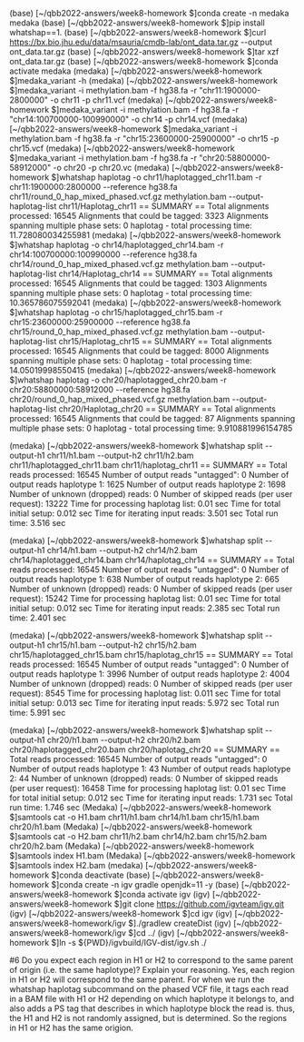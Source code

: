 (base) [~/qbb2022-answers/week8-homework $]conda create -n medaka medaka
(base) [~/qbb2022-answers/week8-homework $]pip install whatshap==1.
(base) [~/qbb2022-answers/week8-homework $]curl https://bx.bio.jhu.edu/data/msauria/cmdb-lab/ont_data.tar.gz --output ont_data.tar.gz
(base) [~/qbb2022-answers/week8-homework $]tar xzf ont_data.tar.gz
(base) [~/qbb2022-answers/week8-homework $]conda activate medaka
(medaka) [~/qbb2022-answers/week8-homework $]medaka_variant -h
(medaka) [~/qbb2022-answers/week8-homework $]medaka_variant -i methylation.bam  -f hg38.fa -r "chr11:1900000-2800000" -o chr11 -p chr11.vcf
(medaka) [~/qbb2022-answers/week8-homework $]medaka_variant -i methylation.bam  -f hg38.fa -r "chr14:100700000-100990000" -o chr14  -p chr14.vcf
(medaka) [~/qbb2022-answers/week8-homework $]medaka_variant -i methylation.bam  -f hg38.fa -r "chr15:23600000-25900000" -o chr15  -p chr15.vcf
(medaka) [~/qbb2022-answers/week8-homework $]medaka_variant -i methylation.bam  -f hg38.fa -r "chr20:58800000-58912000" -o chr20  -p chr20.vc
(medaka) [~/qbb2022-answers/week8-homework $]whatshap haplotag -o chr11/haplotagged_chr11.bam -r chr11:1900000:2800000 --reference hg38.fa chr11/round_0_hap_mixed_phased.vcf.gz methylation.bam --output-haplotag-list chr11/Haplotag_chr11
== SUMMARY ==
Total alignments processed:                     16545
Alignments that could be tagged:                 3323
Alignments spanning multiple phase sets:            0
haplotag - total processing time: 11.728080034255981
(medaka) [~/qbb2022-answers/week8-homework $]whatshap haplotag -o chr14/haplotagged_chr14.bam -r chr14:100700000:100990000 --reference hg38.fa chr14/round_0_hap_mixed_phased.vcf.gz methylation.bam --output-haplotag-list chr14/Haplotag_chr14
== SUMMARY ==
Total alignments processed:                     16545
Alignments that could be tagged:                 1303
Alignments spanning multiple phase sets:            0
haplotag - total processing time: 10.365786075592041
(medaka) [~/qbb2022-answers/week8-homework $]whatshap haplotag -o chr15/haplotagged_chr15.bam -r chr15:23600000:25900000 --reference hg38.fa chr15/round_0_hap_mixed_phased.vcf.gz methylation.bam --output-haplotag-list chr15/Haplotag_chr15
== SUMMARY ==
Total alignments processed:                     16545
Alignments that could be tagged:                 8000
Alignments spanning multiple phase sets:            0
haplotag - total processing time: 14.05019998550415
(medaka) [~/qbb2022-answers/week8-homework $]whatshap haplotag -o chr20/haplotagged_chr20.bam -r chr20:58800000:58912000 --reference hg38.fa chr20/round_0_hap_mixed_phased.vcf.gz methylation.bam --output-haplotag-list chr20/Haplotag_chr20
== SUMMARY ==
Total alignments processed:                     16545
Alignments that could be tagged:                   87
Alignments spanning multiple phase sets:            0
haplotag - total processing time: 9.910881996154785

(medaka) [~/qbb2022-answers/week8-homework $]whatshap split --output-h1 chr11/h1.bam --output-h2 chr11/h2.bam chr11/haplotagged_chr11.bam chr11/haplotag_chr11
== SUMMARY ==
Total reads processed: 16545
Number of output reads "untagged": 0
Number of output reads haplotype 1: 1625
Number of output reads haplotype 2: 1698
Number of unknown (dropped) reads: 0
Number of skipped reads (per user request): 13222
Time for processing haplotag list: 0.01 sec
Time for total initial setup: 0.012 sec
Time for iterating input reads: 3.501 sec
Total run time: 3.516 sec

(medaka) [~/qbb2022-answers/week8-homework $]whatshap split --output-h1 chr14/h1.bam --output-h2 chr14/h2.bam chr14/haplotagged_chr14.bam chr14/haplotag_chr14
== SUMMARY ==
Total reads processed: 16545
Number of output reads "untagged": 0
Number of output reads haplotype 1: 638
Number of output reads haplotype 2: 665
Number of unknown (dropped) reads: 0
Number of skipped reads (per user request): 15242
Time for processing haplotag list: 0.01 sec
Time for total initial setup: 0.012 sec
Time for iterating input reads: 2.385 sec
Total run time: 2.401 sec

(medaka) [~/qbb2022-answers/week8-homework $]whatshap split --output-h1 chr15/h1.bam --output-h2 chr15/h2.bam chr15/haplotagged_chr15.bam chr15/haplotag_chr15
== SUMMARY ==
Total reads processed: 16545
Number of output reads "untagged": 0
Number of output reads haplotype 1: 3996
Number of output reads haplotype 2: 4004
Number of unknown (dropped) reads: 0
Number of skipped reads (per user request): 8545
Time for processing haplotag list: 0.011 sec
Time for total initial setup: 0.013 sec
Time for iterating input reads: 5.972 sec
Total run time: 5.991 sec

(medaka) [~/qbb2022-answers/week8-homework $]whatshap split --output-h1 chr20/h1.bam --output-h2 chr20/h2.bam chr20/haplotagged_chr20.bam chr20/haplotag_chr20
== SUMMARY ==
Total reads processed: 16545
Number of output reads "untagged": 0
Number of output reads haplotype 1: 43
Number of output reads haplotype 2: 44
Number of unknown (dropped) reads: 0
Number of skipped reads (per user request): 16458
Time for processing haplotag list: 0.01 sec
Time for total initial setup: 0.012 sec
Time for iterating input reads: 1.731 sec
Total run time: 1.746 sec
(Medaka) [~/qbb2022-answers/week8-homework $]samtools cat -o H1.bam chr11/h1.bam chr14/h1.bam chr15/h1.bam chr20/h1.bam
(Medaka) [~/qbb2022-answers/week8-homework $]samtools cat -o H2.bam chr11/h2.bam chr14/h2.bam chr15/h2.bam chr20/h2.bam
(Medaka) [~/qbb2022-answers/week8-homework $]samtools index H1.bam 
(Medaka) [~/qbb2022-answers/week8-homework $]samtools index H2.bam 
(medaka) [~/qbb2022-answers/week8-homework $]conda deactivate
(base) [~/qbb2022-answers/week8-homework $]conda create -n igv gradle openjdk=11 -y
(base) [~/qbb2022-answers/week8-homework $]conda activate igv
(igv) [~/qbb2022-answers/week8-homework $]git clone https://github.com/igvteam/igv.git
(igv) [~/qbb2022-answers/week8-homework $]cd igv
(igv) [~/qbb2022-answers/week8-homework/igv $]./gradlew createDist
(igv) [~/qbb2022-answers/week8-homework/igv $]cd ../
(igv) [~/qbb2022-answers/week8-homework $]ln -s ${PWD}/igvbuild/IGV-dist/igv.sh ./


#6 Do you expect each region in H1 or H2 to correspond to the same parent of origin (i.e. the same haplotype)? Explain your reasoning.
Yes, each region in H1 or H2 will correspond to the same parent. For when we run the whatshap haplotag subcommand on the phased VCF file, it tags each read in a BAM file with H1 or H2 depending on which haplotype it belongs to, and also adds a PS tag that describes in which haplotype block the read is. thus, the H1 and H2 is not randomly assigned, but is determined. So the regions in H1 or H2 has the same origion.

